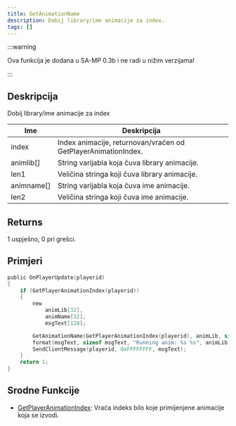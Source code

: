 ```yaml
---
title: GetAnimationName
description: Dobij library/ime animacije za index.
tags: []
---
```


:::warning

Ova funkcija je dodana u SA-MP 0.3b i ne radi u nižim verzijama!

:::

## Deskripcija

Dobij library/ime animacije za index

| Ime        | Deskripcija                                                    |
| ---------- | -------------------------------------------------------------- |
| index      | Index animacije, returnovan/vraćen od GetPlayerAnimationIndex. |
| animlib[]  | String varijabla koja čuva library animacije.                  |
| len1       | Veličina stringa koji čuva library animacije.                  |
| animname[] | String varijabla koja čuva ime animacije.                      |
| len2       | Veličina stringa koji čuva ime animacije.                      |

## Returns

1 uspješno, 0 pri grešci.

## Primjeri

```c
public OnPlayerUpdate(playerid)
{
    if (GetPlayerAnimationIndex(playerid))
    {
        new
            animLib[32],
            animName[32],
            msgText[128];

        GetAnimationName(GetPlayerAnimationIndex(playerid), animLib, sizeof animLib, animName, sizeof animName);
        format(msgText, sizeof msgText, "Running anim: %s %s", animLib, animName);
        SendClientMessage(playerid, 0xFFFFFFFF, msgText);
    }
    return 1;
}
```

## Srodne Funkcije

- [GetPlayerAnimationIndex](GetPlayerAnimationIndex): Vraća indeks bilo koje primijenjene animacije koja se izvodi.
